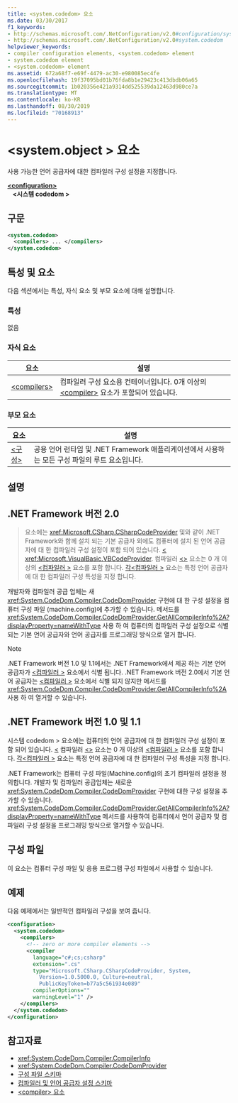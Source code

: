 ```yaml
---
title: <system.codedom> 요소
ms.date: 03/30/2017
f1_keywords:
- http://schemas.microsoft.com/.NetConfiguration/v2.0#configuration/system.codedom
- http://schemas.microsoft.com/.NetConfiguration/v2.0#system.codedom
helpviewer_keywords:
- compiler configuration elements, <system.codedom> element
- system.codedom element
- <system.codedom> element
ms.assetid: 672a68f7-e69f-4479-ac30-e980085ec4fe
ms.openlocfilehash: 19f37095bd01b76fda8b1e29423c413dbdb06a65
ms.sourcegitcommit: 1b020356e421a9314dd525539da12463d980ce7a
ms.translationtype: MT
ms.contentlocale: ko-KR
ms.lasthandoff: 08/30/2019
ms.locfileid: "70168913"
---
```

# <a name="systemcodedom-element"></a>\<system.object > 요소
사용 가능한 언어 공급자에 대한 컴파일러 구성 설정을 지정합니다.  
  
[ **\<configuration>** ](../configuration-element.md)  
&nbsp;&nbsp; **\<시스템 codedom >**  
  
## <a name="syntax"></a>구문  
  
```xml  
<system.codedom>  
  <compilers> ... </compilers>  
</system.codedom>  
```  
  
## <a name="attributes-and-elements"></a>특성 및 요소  
 다음 섹션에서는 특성, 자식 요소 및 부모 요소에 대해 설명합니다.  
  
### <a name="attributes"></a>특성  
 없음  
  
### <a name="child-elements"></a>자식 요소  
  
|요소|설명|  
|-------------|-----------------|  
|[\<compilers>](compilers-element.md)|컴파일러 구성 요소용 컨테이너입니다. 0개 이상의 [\<compiler>](compiler-element.md) 요소가 포함되어 있습니다.|  
  
### <a name="parent-elements"></a>부모 요소  
  
|요소|설명|  
|-------------|-----------------|  
|[\<구성>](../configuration-element.md)|공용 언어 런타임 및 .NET Framework 애플리케이션에서 사용하는 모든 구성 파일의 루트 요소입니다.|  
  
## <a name="remarks"></a>설명  
  
## <a name="net-framework-version-20"></a>.NET Framework 버전 2.0  
 > 요소에는 <xref:Microsoft.CSharp.CSharpCodeProvider> 및와 같이 .NET Framework와 함께 설치 되는 기본 공급자 외에도 컴퓨터에 설치 된 언어 공급자에 대 한 컴파일러 구성 설정이 포함 되어 있습니다. [ \<](system-codedom-element.md) <xref:Microsoft.VisualBasic.VBCodeProvider>. 컴파일러 [ \<>](compilers-element.md) 요소는 0 개 이상의 [ \<컴파일러 >](compiler-element.md) 요소를 포함 합니다. [ 각\<컴파일러 >](compiler-element.md) 요소는 특정 언어 공급자에 대 한 컴파일러 구성 특성을 지정 합니다.  
  
 개발자와 컴파일러 공급 업체는 새 <xref:System.CodeDom.Compiler.CodeDomProvider> 구현에 대 한 구성 설정을 컴퓨터 구성 파일 (machine.config)에 추가할 수 있습니다. 메서드를 <xref:System.CodeDom.Compiler.CodeDomProvider.GetAllCompilerInfo%2A?displayProperty=nameWithType> 사용 하 여 컴퓨터의 컴파일러 구성 설정으로 식별 되는 기본 언어 공급자와 언어 공급자를 프로그래밍 방식으로 열거 합니다.  
  
> [!NOTE]
> .NET Framework 버전 1.0 및 1.1에서는 .NET Framework에서 제공 하는 기본 언어 공급자가 [ \<컴파일러 >](compilers-element.md) 요소에서 식별 됩니다. .NET Framework 버전 2.0에서 기본 언어 공급자는 [ \<컴파일러 >](compilers-element.md) 요소에서 식별 되지 않지만 메서드를 <xref:System.CodeDom.Compiler.CodeDomProvider.GetAllCompilerInfo%2A> 사용 하 여 열거할 수 있습니다.  
  
## <a name="net-framework-versions-10-and-11"></a>.NET Framework 버전 1.0 및 1.1  
 시스템 codedom > 요소에는 컴퓨터의 언어 공급자에 대 한 컴파일러 구성 설정이 포함 되어 있습니다. [ \<](system-codedom-element.md) 컴파일러 [ \<>](compilers-element.md) 요소는 0 개 이상의 [ \<컴파일러 >](compiler-element.md) 요소를 포함 합니다. [ 각\<컴파일러 >](compiler-element.md) 요소는 특정 언어 공급자에 대 한 컴파일러 구성 특성을 지정 합니다.  
  
 .NET Framework는 컴퓨터 구성 파일(Machine.config)의 초기 컴파일러 설정을 정의합니다. 개발자 및 컴파일러 공급업체는 새로운 <xref:System.CodeDom.Compiler.CodeDomProvider> 구현에 대한 구성 설정을 추가할 수 있습니다. <xref:System.CodeDom.Compiler.CodeDomProvider.GetAllCompilerInfo%2A?displayProperty=nameWithType> 메서드를 사용하여 컴퓨터에서 언어 공급자 및 컴파일러 구성 설정을 프로그래밍 방식으로 열거할 수 있습니다.  
  
## <a name="configuration-file"></a>구성 파일  
 이 요소는 컴퓨터 구성 파일 및 응용 프로그램 구성 파일에서 사용할 수 있습니다.  
  
## <a name="example"></a>예제  
 다음 예제에서는 일반적인 컴파일러 구성을 보여 줍니다.  
  
```xml  
<configuration>  
  <system.codedom>  
    <compilers>  
      <!-- zero or more compiler elements -->  
      <compiler   
        language="c#;cs;csharp"  
        extension=".cs"  
        type="Microsoft.CSharp.CSharpCodeProvider, System,   
          Version=1.0.5000.0, Culture=neutral,   
          PublicKeyToken=b77a5c561934e089"  
        compilerOptions=""  
        warningLevel="1" />  
    </compilers>  
  </system.codedom>  
</configuration>  
```  
  
## <a name="see-also"></a>참고자료

- <xref:System.CodeDom.Compiler.CompilerInfo>
- <xref:System.CodeDom.Compiler.CodeDomProvider>
- [구성 파일 스키마](../index.md)
- [컴파일러 및 언어 공급자 설정 스키마](index.md)
- [\<compiler> 요소](compiler-element.md)
